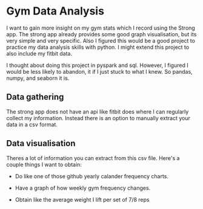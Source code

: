 # Gym Data Analysis

I want to gain more insight on my gym stats which I record using the Strong app. The strong app already provides some good graph visualisation, but its very simple and very specific. Also I figured this would be a good project to practice my data analysis skills with python. I might extend this project to also include my fitbit data. 

I thought about doing this project in pyspark and sql. However, I figured I would be less likely to abandon, it if I just stuck to what I knew. So pandas, numpy, and seaborn it is.

## Data gathering

The strong app does not have an api like fitbit does where I can regularly collect my information. Instead there is an option to manually extract your data in a csv format. 


## Data visualisation

Theres a lot of information you can extract from this csv file. Here's a couple things I want to obtain:

* Do like one of those github yearly calander frequency charts.

* Have a graph of how weekly gym frequency changes.

* Obtain like the average weight I lift per set of 7/8 reps

